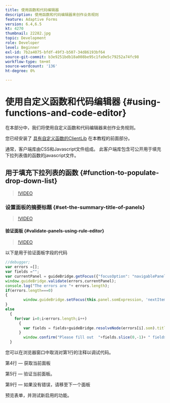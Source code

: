 ```yaml
---
title: 使用函数和代码编辑器
description: 使用函数和代码编辑器来创作业务规则
feature: Adaptive Forms
version: 6.4,6.5
kt: 4270
thumbnail: 22282.jpg
topic: Development
role: Developer
level: Beginner
exl-id: 7b2a4075-bfdf-49f3-b507-34d86193bf64
source-git-commit: b3e9251bdb18a008be95c1fa9e5c79252a74fc98
workflow-type: tm+mt
source-wordcount: '136'
ht-degree: 0%

---
```


# 使用自定义函数和代码编辑器 {#using-functions-and-code-editor}

在本部分中，我们将使用自定义函数和代码编辑器来创作业务规则。

您已经安装了 [具有自定义函数的ClientLib](assets/client-libs-and-logo.zip) 在本教程的前面部分。

通常，客户端库由CSS和Javascript文件组成。 此客户端库包含可公开用于填充下拉列表值的函数的javascript文件。


## 用于填充下拉列表的函数 {#function-to-populate-drop-down-list}

>[!VIDEO](https://video.tv.adobe.com/v/22282?quality=12&learn=on)

### 设置面板的摘要标题 {#set-the-summary-title-of-panels}

>[!VIDEO](https://video.tv.adobe.com/v/28387?quality=12&learn=on)

#### 验证面板 {#validate-panels-using-rule-editor}

>[!VIDEO](https://video.tv.adobe.com/v/28409?quality=12&learn=on)

以下是用于验证面板字段的代码

```javascript
//debugger;
var errors =[];
var fields ="";
var currentPanel = guideBridge.getFocus({"focusOption": "navigablePanel"});
window.guideBridge.validate(errors,currentPanel);
console.log("The errors are "+ errors.length);
if(errors.length===0)
{
        window.guideBridge.setFocus(this.panel.somExpression, 'nextItem', true);
}
else
  {
    for(var i=0;i<errors.length;i++)
      {
        var fields = fields+guideBridge.resolveNode(errors[i].som).title+" , ";
      }
        window.confirm("Please fill out  "+fields.slice(0,-1)+ " fields");
  }
```

您可以在浏览器窗口中取消对第1行的注释以调试代码。

第4行 — 获取当前面板

第5行 — 验证当前面板。

第9行 — 如果没有错误，请移至下一个面板

预览表单，并测试新启用的功能。
